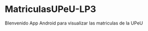 MatriculasUPeU-LP3
==================
BIenvenido
App Android para visualizar las matriculas de la UPeU 
